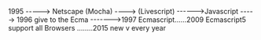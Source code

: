 1995 -----> Netscape (Mocha) ----> (Livescript) ------>Javascript ----->
1996 give to the Ecma ------->1997 Ecmascript......2009 Ecmascript5 support all Browsers ........2015 new v every year

